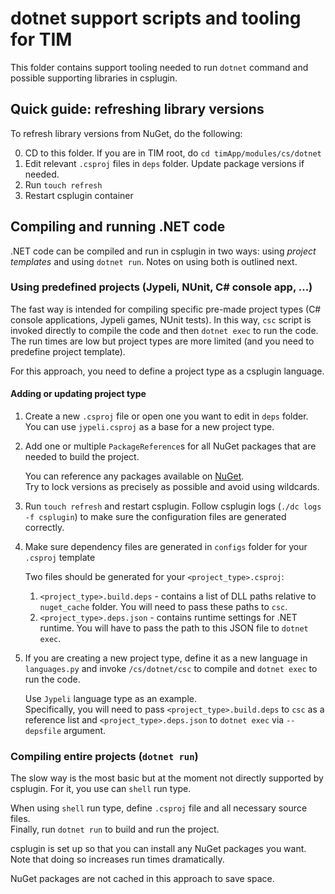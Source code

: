 # dotnet support scripts and tooling for TIM

This folder contains support tooling needed to run `dotnet` command and possible supporting libraries in csplugin.

## Quick guide: refreshing library versions

To refresh library versions from NuGet, do the following:

0. CD to this folder. If you are in TIM root, do `cd timApp/modules/cs/dotnet`
1. Edit relevant `.csproj` files in `deps` folder. Update package versions if needed.
2. Run `touch refresh`
3. Restart csplugin container

## Compiling and running .NET code

.NET code can be compiled and run in csplugin in two ways: using *project templates* and using `dotnet run`. Notes on
using both is outlined next.

### Using predefined projects (Jypeli, NUnit, C# console app, ...)

The fast way is intended for compiling specific pre-made project types (C# console applications, Jypeli games, NUnit
tests). In this way, `csc` script is invoked directly to compile the code and then `dotnet exec` to run the code.  
The run times are low but project types are more limited (and you need to predefine project template).

For this approach, you need to define a project type as a csplugin language.

#### Adding or updating project type

1. Create a new `.csproj` file or open one you want to edit in `deps` folder. You can use `jypeli.csproj` as a base for
   a new project type.
2. Add one or multiple `PackageReference`s for all NuGet packages that are needed to build the project.

   You can reference any packages available on [NuGet](https://www.nuget.org/).  
   Try to lock versions as precisely as possible and avoid using wildcards.

3. Run `touch refresh` and restart csplugin. Follow csplugin logs (`./dc logs -f csplugin`) to make sure the
   configuration files are generated correctly.
4. Make sure dependency files are generated in `configs` folder for your `.csproj` template

   Two files should be generated for your `<project_type>.csproj`:
    1. `<project_type>.build.deps` - contains a list of DLL paths relative to `nuget_cache` folder. You will need to
       pass these paths to `csc`.
    2. `<project_type>.deps.json` - contains runtime settings for .NET runtime. You will have to pass the path to this
       JSON file to `dotnet exec`.

5. If you are creating a new project type, define it as a new language in `languages.py` and invoke `/cs/dotnet/csc` to
   compile and `dotnet exec` to run the code.

   Use `Jypeli` language type as an example.  
   Specifically, you will need to pass `<project_type>.build.deps` to `csc` as a reference list
   and `<project_type>.deps.json` to `dotnet exec` via `--depsfile` argument.

### Compiling entire projects (`dotnet run`)

The slow way is the most basic but at the moment not directly supported by csplugin. For it, you use can `shell` run
type.

When using `shell` run type, define `.csproj` file and all necessary source files.  
Finally, run `dotnet run` to build and run the project.

csplugin is set up so that you can install any NuGet packages you want. Note that doing so increases run times
dramatically.

NuGet packages are not cached in this approach to save space.

 
